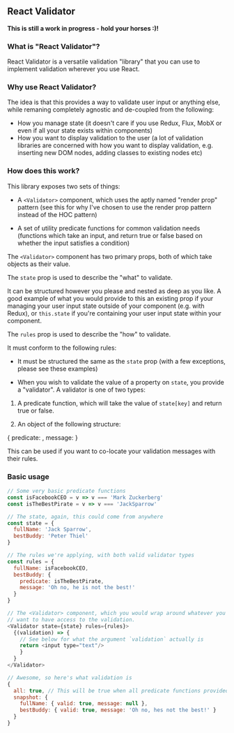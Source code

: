 ## React Validator

**This is still a work in progress - hold your horses :)!**

### What is "React Validator"?

React Validator is a versatile validation "library" that you can use to implement validation wherever you use React.

### Why use React Validator?

The idea is that this provides a way to validate user input or anything else, while remaning completely agnostic and de-coupled from the following:

- How you manage state (it doesn't care if you use Redux, Flux, MobX or even if all your state exists within components)
- How you want to display validation to the user (a lot of validation libraries are concerned with how you want to display validation, e.g. inserting new DOM nodes, adding classes to existing nodes etc)

### How does this work?

This library exposes two sets of things:

- A `<Validator>` component, which uses the aptly named "render prop" pattern (see this for why I've chosen to use the render prop pattern instead of the HOC pattern)

- A set of utility predicate functions for common validation needs (functions which take an input, and return true or false based on whether the input satisfies a condition)

The `<Validator>` component has two primary props, both of which take objects as their value.

The `state` prop is used to describe the "what" to validate.

It can be structured however you please and nested as deep as you like. A good example of what you would provide to this an existing prop if your managing your user input state outside of your component (e.g. with Redux), or `this.state` if you're containing your user input state within your component.

The `rules` prop is used to describe the "how" to validate.

It must conform to the following rules:

- It must be structured the same as the `state` prop (with a few exceptions, please see these examples)

- When you wish to validate the value of a property on `state`, you provide a "validator". A validator is one of two types:

1. A predicate function, which will take the value of `state[key]` and return true or false.

2. An object of the following structure:

{
  predicate: <Function>,
  message: <Any>
}

This can be used if you want to co-locate your validation messages with their rules.

### Basic usage
```javascript
// Some very basic predicate functions
const isFacebookCEO = v => v === 'Mark Zuckerberg' 
const isTheBestPirate = v => v === 'JackSparrow'

// The state, again, this could come from anywhere
const state = {
  fullName: 'Jack Sparrow',
  bestBuddy: 'Peter Thiel'
}

// The rules we're applying, with both valid validator types
const rules = {
  fullName: isFacebookCEO,
  bestBuddy: {
    predicate: isTheBestPirate,
    message: 'Oh no, he is not the best!'
  }
}

// The <Validator> component, which you would wrap around whatever you
// want to have access to the validation.
<Validator state={state} rules={rules}>
  {(validation) => {
    // See below for what the argument `validation` actually is
    return <input type="text"/>
    }
  }
</Validator>
```

```javascript
// Awesome, so here's what validation is
{
  all: true, // This will be true when all predicate functions provided to `rules` are also true
  snapshot: {
    fullName: { valid: true, message: null },
    bestBuddy: { valid: true, message: 'Oh no, hes not the best!' }
  }
}
```